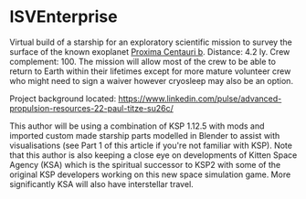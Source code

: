 # ISVEnterprise

Virtual build of a starship for an exploratory scientific mission to survey the surface of the known exoplanet [Proxima Centauri b](https://en.wikipedia.org/wiki/Proxima_Centauri_b). Distance: 4.2 ly. Crew complement: 100. The mission will allow most of the crew to be able to return to Earth within their lifetimes except for more mature volunteer crew who might need to sign a waiver however cryosleep may also be an option.

Project background located: https://www.linkedin.com/pulse/advanced-propulsion-resources-22-paul-titze-su26c/

This author will be using a combination of KSP 1.12.5 with mods and imported custom made starship parts modelled in Blender to assist with visualisations (see Part 1 of this article if you're not familiar with KSP). Note that this author is also keeping a close eye on developments of Kitten Space Agency (KSA) which is the spiritual successor to KSP2 with some of the original KSP developers working on this new space simulation game. More significantly KSA will also have interstellar travel.
